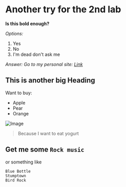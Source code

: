 # Another try for the 2nd lab

**Is this bold enough?**

*Options:*
1. Yes
2. No
3. I'm dead don't ask me

*Answer: Go to my personal site: [Link](https://harveyy02.github.io/cse15l-lab-reports/)*
## This is another big Heading
Want to buy:
* Apple
* Pear
* Orange

![Image](<img width="367" alt="Screen Shot 2022-04-07 at 6 47 16 PM" src="https://user-images.githubusercontent.com/103146938/162347081-0538ecbf-85b9-4318-9ecc-3492f0e887d0.png">)

> Because I want to eat yogurt

Get me some `Rock music`
---
or something like
```
Blue Bottle
Stumptown
Bird Rock
```
